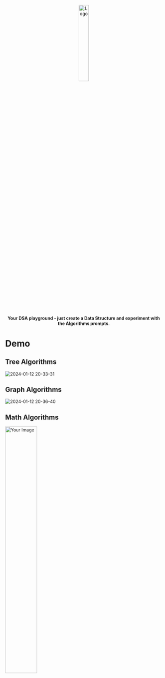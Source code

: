 <p align="center">
  <img src="https://github.com/505-NN-505/DSA-Automator/assets/98690406/2aec22e0-8533-44ec-be29-475097e3396f" alt="Logo" width="25%">
</p>

<h4 align="center">
Your DSA playground - just create a Data Structure and experiment with the Algorithms prompts.
</h4>

# Demo

## Tree Algorithms
![2024-01-12 20-33-31](https://github.com/505-NN-505/DSA-Automator/assets/98690406/7010b09f-0059-46e5-ad38-06ecc8c801a8)

## Graph Algorithms
![2024-01-12 20-36-40](https://github.com/505-NN-505/DSA-Automator/assets/98690406/8a17d4d8-5d73-4087-b86c-8bbaf37e14e3)

## Math Algorithms
<img src="https://github.com/505-NN-505/DSA-Automator/assets/98690406/92abec36-525b-4cf0-8a94-86d9f1aac03e" alt="Your Image" width="45%">
